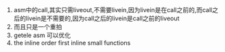 1. asm中的call,其实只需liveout,不需要livein,因为livein是在call之前的,而call之后的livein是不需要的,因为call之后的livein是call之前的liveout
2. 而且只是一个重拍
3. getele asm 可以优化
4. the inline order first inline small functions 